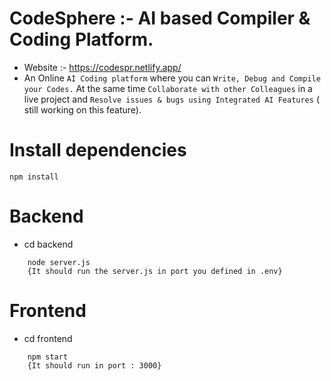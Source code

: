 # CodeSphere :- AI based Compiler & Coding Platform.
* Website :- https://codespr.netlify.app/
*  An Online `AI Coding platform` where you can `Write, Debug and Compile your Codes.`
   At the same time `Collaborate with other Colleagues` in a live project and `Resolve issues & bugs using Integrated AI Features` ( still working on this feature).
   
# Install dependencies 
```
npm install
```
# Backend
* cd backend
```  
    node server.js
    {It should run the server.js in port you defined in .env}
```
# Frontend

* cd frontend
```
    npm start     
    {It should run in port : 3000}
```
